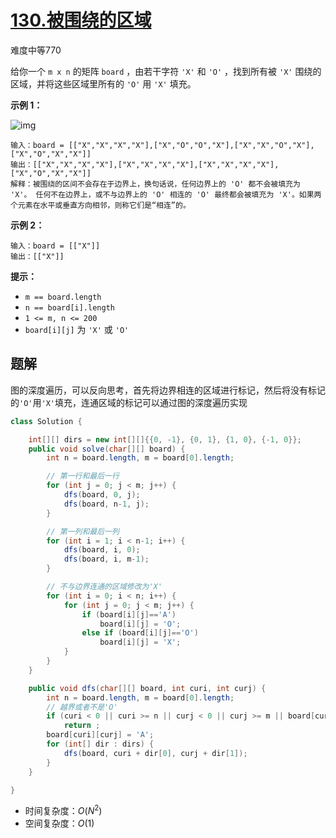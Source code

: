 # [130.被围绕的区域](https://leetcode-cn.com/problems/surrounded-regions/)

难度中等770

给你一个 `m x n` 的矩阵 `board` ，由若干字符 `'X'` 和 `'O'` ，找到所有被 `'X'` 围绕的区域，并将这些区域里所有的 `'O'` 用 `'X'` 填充。

 

**示例 1：**

![img](https://assets.leetcode.com/uploads/2021/02/19/xogrid.jpg)

```
输入：board = [["X","X","X","X"],["X","O","O","X"],["X","X","O","X"],["X","O","X","X"]]
输出：[["X","X","X","X"],["X","X","X","X"],["X","X","X","X"],["X","O","X","X"]]
解释：被围绕的区间不会存在于边界上，换句话说，任何边界上的 'O' 都不会被填充为 'X'。 任何不在边界上，或不与边界上的 'O' 相连的 'O' 最终都会被填充为 'X'。如果两个元素在水平或垂直方向相邻，则称它们是“相连”的。
```

**示例 2：**

```
输入：board = [["X"]]
输出：[["X"]]
```

 

**提示：**

- `m == board.length`
- `n == board[i].length`
- `1 <= m, n <= 200`
- `board[i][j]` 为 `'X'` 或 `'O'`

## 题解

图的深度遍历，可以反向思考，首先将边界相连的区域进行标记，然后将没有标记的`'O'`用`'X'`填充，连通区域的标记可以通过图的深度遍历实现

```java
class Solution {

    int[][] dirs = new int[][]{{0, -1}, {0, 1}, {1, 0}, {-1, 0}};
    public void solve(char[][] board) {
        int n = board.length, m = board[0].length;

        // 第一行和最后一行
        for (int j = 0; j < m; j++) {
            dfs(board, 0, j);
            dfs(board, n-1, j);
        }

        // 第一列和最后一列
        for (int i = 1; i < n-1; i++) {
            dfs(board, i, 0);
            dfs(board, i, m-1);
        }

        // 不与边界连通的区域修改为'X'
        for (int i = 0; i < n; i++) {
            for (int j = 0; j < m; j++) {
                if (board[i][j]=='A')
                    board[i][j] = 'O';
                else if (board[i][j]=='O')
                    board[i][j] = 'X';
            }
        }
    }

    public void dfs(char[][] board, int curi, int curj) {
        int n = board.length, m = board[0].length;
        // 越界或者不是'O'
        if (curi < 0 || curi >= n || curj < 0 || curj >= m || board[curi][curj]!='O')
            return ;
        board[curi][curj] = 'A';
        for (int[] dir : dirs) {
            dfs(board, curi + dir[0], curj + dir[1]);
        }
    }

}
```

* 时间复杂度：$O(N^2)$
* 空间复杂度：$O(1)$

